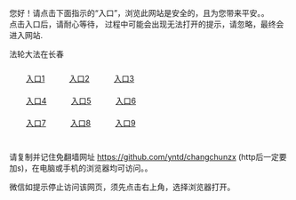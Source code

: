 您好！请点击下面指示的“入口”，浏览此网站是安全的，且为您带来平安。。 <br/>
点击入口后，请耐心等待， 过程中可能会出现无法打开的提示，请忽略，最终会进入网站. </br>

法轮大法在长春<br/>
<div style="padding:10px"><a style="margin:20px" target="_blank" href="https://d11f5dvzj7su2r.cloudfront.net/2Qpsp?aldyqtq" id="ccLink1" rel="nofollow">入口1</a> <a target="_blank" style="margin:20px" href="https://d3k4dkwsq7b3lp.cloudfront.net/2Qpsp?xnvqbfdc" id="ccLink2" rel="nofollow">入口2</a> <a style="margin:20px" target="_blank" href="https://d2j2ow8lvhhtb6.cloudfront.net/2Qpsp?fursnpsx" id="ccLink3" rel="nofollow">入口3</a></div>

<div style="padding:10px" ><a style="margin:20px" target="_blank" href="https://d11f5dvzj7su2r.cloudfront.net/2Qpsp?aldyqtq" id="ccLink4" rel="nofollow">入口4</a> <a style="margin:20px" href="https://d3k4dkwsq7b3lp.cloudfront.net/2Qpsp?xnvqbfdc" target="_blank" id="ccLink5" rel="nofollow">入口5</a> <a style="margin:20px" href="https://d2j2ow8lvhhtb6.cloudfront.net/2Qpsp?fursnpsx" target="_blank" id="ccLink6" rel="nofollow">入口6</a></div>

<div style="padding:10px"><a style="margin:20px" target="_blank" href="https://d11f5dvzj7su2r.cloudfront.net/2Qpsp?aldyqtq" id="ccLink7" rel="nofollow">入口7</a> <a style="margin:20px" href="https://d3k4dkwsq7b3lp.cloudfront.net/2Qpsp?xnvqbfdc" target="_blank" id="ccLink8" rel="nofollow">入口8</a> <a style="margin:20px" target="_blank" href="https://d2j2ow8lvhhtb6.cloudfront.net/2Qpsp?fursnpsx" id="ccLink9" rel="nofollow">入口9</a></div>

<br/>



请复制并记住免翻墙网址 https://github.com/yntd/changchunzx (http后一定要加s)，在电脑或手机的浏览器均可访问。。<br/>

微信如提示停止访问该网页，须先点击右上角，选择浏览器打开。
